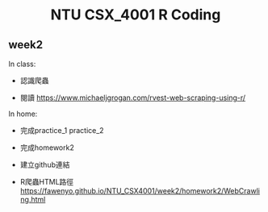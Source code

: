 <h1 align="center">NTU CSX_4001 R Coding</h1>


week2
------
In class:

* 認識爬蟲

* 閱讀 https://www.michaeljgrogan.com/rvest-web-scraping-using-r/

In home:

* 完成practice_1 practice_2

* 完成homework2

* 建立github連結

* R爬蟲HTML路徑 https://fawenyo.github.io/NTU_CSX4001/week2/homework2/WebCrawling.html